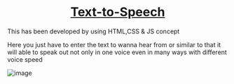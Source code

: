 <a href="https://thesurojit-das.github.io/Text-to-Speech/"><h1 align="center">Text-to-Speech</h1></a>
  
  <p>This has been developed by using HTML,CSS & JS  concept </p>
 <p>Here you just have to enter the text to wanna hear from or similar to that it will able to speak out not only in one voice even in many ways with different voice speed</p>  



![image](https://user-images.githubusercontent.com/81943886/172564435-c33fef16-7c78-4ca0-bc57-52f02c75cd58.png)


